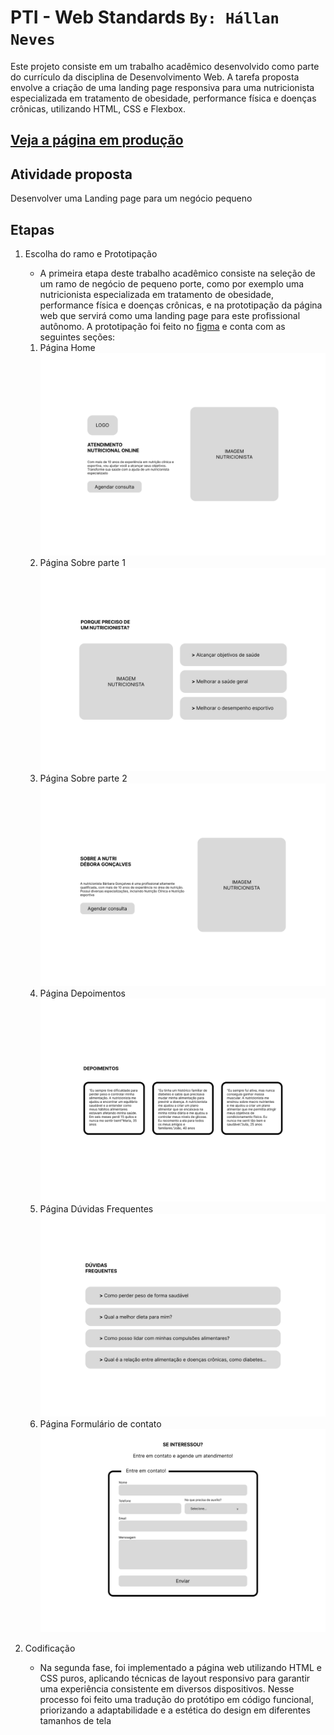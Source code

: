 # PTI - Web Standards `By: Hállan Neves`

Este projeto consiste em um trabalho acadêmico desenvolvido como parte do currículo da disciplina de Desenvolvimento Web. A tarefa proposta envolve a criação de uma landing page responsiva para uma nutricionista especializada em tratamento de obesidade, performance física e doenças crônicas, utilizando HTML, CSS e Flexbox.

## [Veja a página em produção](https://hallan-n.github.io/pti-web-standards/)

## Atividade proposta
Desenvolver uma Landing page para um negócio pequeno

## Etapas
1. Escolha do ramo e Prototipação
    - A primeira etapa deste trabalho acadêmico consiste na seleção de um ramo de negócio de pequeno porte, como por exemplo uma nutricionista especializada em tratamento de obesidade, performance física e doenças crônicas, e na prototipação da página web que servirá como uma landing page para este profissional autônomo.
    A prototipação foi feito no [figma](https://www.figma.com/) e conta com as seguintes seções:
    1. Página Home
    ![1](statics/prototipo/1.png)
    2. Página Sobre parte 1
    ![2](statics/prototipo/2.png)
    3. Página Sobre parte 2
    ![3](statics/prototipo/3.png)
    4. Página Depoimentos
    ![4](statics/prototipo/4.png)
    5. Página Dúvidas Frequentes
    ![5](statics/prototipo/5.png)
    6. Página Formulário de contato
    ![6](statics/prototipo/6.png)


2. Codificação
    - Na segunda fase, foi implementado a página web utilizando HTML e CSS puros, aplicando técnicas de layout responsivo para garantir uma experiência consistente em diversos dispositivos. Nesse processo foi feito uma tradução do protótipo em código funcional, priorizando a adaptabilidade e a estética do design em diferentes tamanhos de tela
